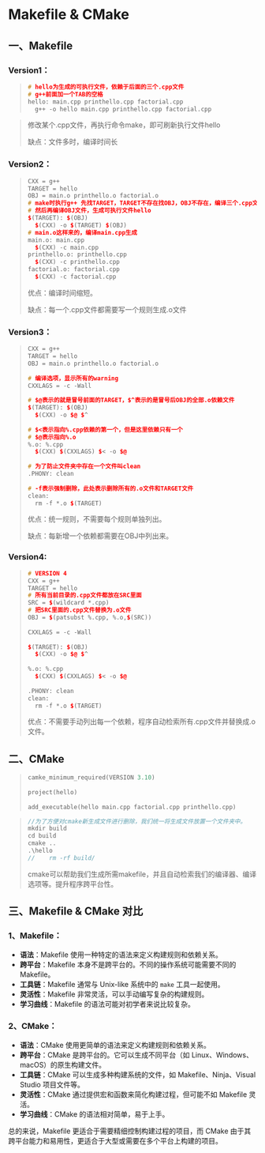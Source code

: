 # Makefile & CMake

## 一、Makefile

### Version1：

> ```cpp
> # hello为生成的可执行文件，依赖于后面的三个.cpp文件
> # g++前面加一个TAB的空格
> hello: main.cpp printhello.cpp factorial.cpp
> 	g++ -o hello main.cpp printhello.cpp factorial.cpp
> ```

>  修改某个.cpp文件，再执行命令make，即可刷新执行文件hello
>
> 缺点：文件多时，编译时间长

### Version2：

> ```cpp
> CXX = g++
> TARGET = hello
> OBJ = main.o printhello.o factorial.o
> # make时执行g++ 先找TARGET，TARGET不存在找OBJ，OBJ不存在，编译三个.cpp文件生成.o文件
> # 然后再编译OBJ文件，生成可执行文件hello
> $(TARGET): $(OBJ)
> 	$(CXX) -o $(TARGET) $(OBJ)
> # main.o这样来的，编译main.cpp生成
> main.o: main.cpp
> 	$(CXX) -c main.cpp
> printhello.o: printhello.cpp
> 	$(CXX) -c printhello.cpp
> factorial.o: factorial.cpp
> 	$(CXX) -c factorial.cpp
> ```
>
> 优点：编译时间缩短。
>
> 缺点：每一个.cpp文件都需要写一个规则生成.o文件

### Version3：

> ```cpp
> CXX = g++
> TARGET = hello
> OBJ = main.o printhello.o factorial.o
>  
> # 编译选项，显示所有的warning
> CXXLAGS = -c -Wall
>  
> # $@表示的就是冒号前面的TARGET，$^表示的是冒号后OBJ的全部.o依赖文件
> $(TARGET): $(OBJ)
> 	$(CXX) -o $@ $^
>  
> # $<表示指向%.cpp依赖的第一个，但是这里依赖只有一个
> # $@表示指向%.o
> %.o: %.cpp
> 	$(CXX) $(CXXLAGS) $< -o $@
>  
> # 为了防止文件夹中存在一个文件叫clean
> .PHONY: clean
>  
> # -f表示强制删除，此处表示删除所有的.o文件和TARGET文件
> clean:
> 	rm -f *.o $(TARGET)
> ```
>
> 优点：统一规则，不需要每个规则单独列出。
>
> 缺点：每新增一个依赖都需要在OBJ中列出来。

### Version4:

> ```cpp
> # VERSION 4
> CXX = g++
> TARGET = hello
> # 所有当前目录的.cpp文件都放在SRC里面
> SRC = $(wildcard *.cpp)
> # 把SRC里面的.cpp文件替换为.o文件
> OBJ = $(patsubst %.cpp, %.o,$(SRC))
>  
> CXXLAGS = -c -Wall
>  
> $(TARGET): $(OBJ)
> 	$(CXX) -o $@ $^
>  
> %.o: %.cpp
> 	$(CXX) $(CXXLAGS) $< -o $@
>  
> .PHONY: clean
> clean:
> 	rm -f *.o $(TARGET)
> ```
>
> 优点：不需要手动列出每一个依赖，程序自动检索所有.cpp文件并替换成.o文件。

## 二、CMake

>```cpp
>camke_minimum_required(VERSION 3.10)
>    
>project(hello)
>    
>add_executable(hello main.cpp factorial.cpp printhello.cpp)
>```

> ```cpp
> //为了方便对cmake新生成文件进行删除，我们统一将生成文件放置一个文件夹中。
> mkdir build
> cd build
> cmake ..
> .\hello
> //	rm -rf build/
> ```
>
> cmake可以帮助我们生成所需makefile，并且自动检索我们的编译器、编译选项等。提升程序跨平台性。

## 三、Makefile & CMake 对比

### 1、Makefile：

- **语法**：Makefile 使用一种特定的语法来定义构建规则和依赖关系。
- **跨平台**：Makefile 本身不是跨平台的。不同的操作系统可能需要不同的 Makefile。
- **工具链**：Makefile 通常与 Unix-like 系统中的 `make` 工具一起使用。
- **灵活性**：Makefile 非常灵活，可以手动编写复杂的构建规则。
- **学习曲线**：Makefile 的语法可能对初学者来说比较复杂。

### 2、CMake：

- **语法**：CMake 使用更简单的语法来定义构建规则和依赖关系。
- **跨平台**：CMake 是跨平台的。它可以生成不同平台（如 Linux、Windows、macOS）的原生构建文件。
- **工具链**：CMake 可以生成多种构建系统的文件，如 Makefile、Ninja、Visual Studio 项目文件等。
- **灵活性**：CMake 通过提供宏和函数来简化构建过程，但可能不如 Makefile 灵活。
- **学习曲线**：CMake 的语法相对简单，易于上手。

总的来说，Makefile 更适合于需要精细控制构建过程的项目，而 CMake 由于其跨平台能力和易用性，更适合于大型或需要在多个平台上构建的项目。